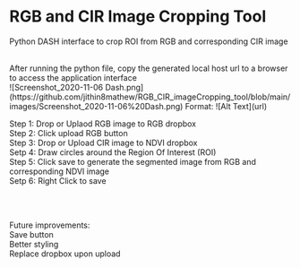 # RGB and CIR Image Cropping Tool

Python DASH interface to crop ROI from RGB and corresponding CIR image

<br>
After running the python file, copy the generated local host url to a browser to access the application interface 
<br>
![Screenshot_2020-11-06 Dash.png](https://github.com/jithin8mathew/RGB_CIR_imageCropping_tool/blob/main/images/Screenshot_2020-11-06%20Dash.png)
Format: ![Alt Text](url)
<br>

Step 1: Drop or Uplaod RGB image to RGB dropbox <br>
Step 2: Click upload RGB button <br>
Step 3: Drop or Upload CIR image to NDVI dropbox <br>
Setp 4: Draw circles around the Region Of Interest (ROI) <br>
Step 5: Click save to generate the segmented image from RGB and corresponding NDVI image <br>
Setp 6: Right Click to save <br>

<br>
<br>

Future improvements: <br>
Save button<br>
Better styling<br>
Replace dropbox upon upload <br>

